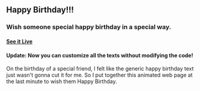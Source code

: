 ## Happy Birthday!!!

### Wish someone special happy birthday in a special way.

#### [See it Live](https://mayur200.github.io/birthday.github.io/)

#### Update: Now you can customize all the texts without modifying the code!

On the birthday of a special friend, I felt like the generic happy birthday text just wasn't gonna cut it for me. So I put together this animated web page at the last minute to wish them Happy Birthday.


